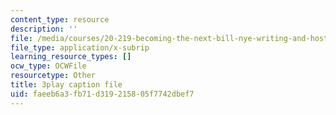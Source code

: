```yaml
---
content_type: resource
description: ''
file: /media/courses/20-219-becoming-the-next-bill-nye-writing-and-hosting-the-educational-show-january-iap-2015/faeeb6a3fb71d319215805f7742dbef7_0wZ3OpSnbEU.srt
file_type: application/x-subrip
learning_resource_types: []
ocw_type: OCWFile
resourcetype: Other
title: 3play caption file
uid: faeeb6a3-fb71-d319-2158-05f7742dbef7
---
```


